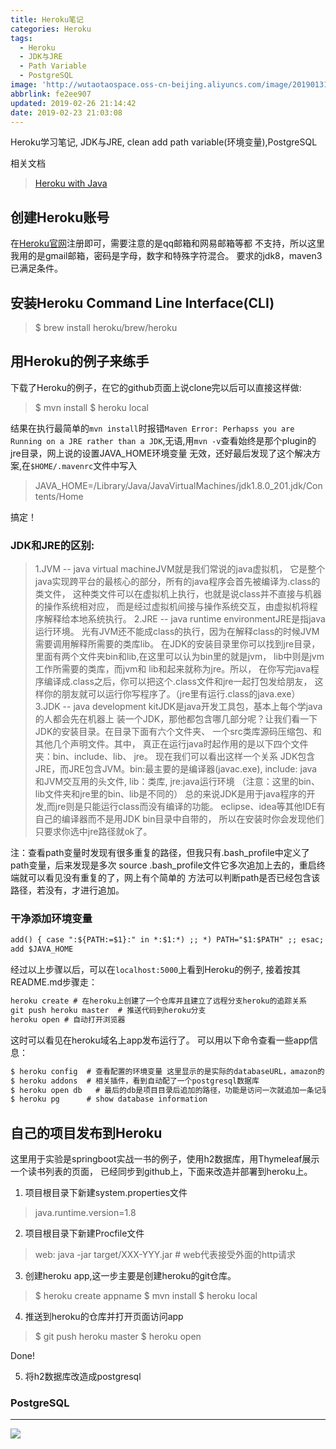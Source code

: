 ```yaml
---
title: Heroku笔记
categories: Heroku
tags:
  - Heroku
  - JDK与JRE
  - Path Variable
  - PostgreSQL
image: 'http://wutaotaospace.oss-cn-beijing.aliyuncs.com/image/201901312.jpg'
abbrlink: fe2ee907
updated: 2019-02-26 21:14:42
date: 2019-02-23 21:03:08
---
```

Heroku学习笔记, JDK与JRE, clean add path variable(环境变量),PostgreSQL
<!-- more -->

相关文档
> [Heroku with Java](https://devcenter.heroku.com/articles/getting-started-with-java?singlepage=true/)

## 创建Heroku账号

在[Heroku官网](https://signup.heroku.com/login)注册即可，需要注意的是qq邮箱和网易邮箱等都
不支持，所以这里我用的是gmail邮箱，密码是字母，数字和特殊字符混合。
要求的jdk8，maven3已满足条件。
## 安装Heroku Command Line Interface(CLI)
> $ brew install heroku/brew/heroku

## 用Heroku的例子来练手
下载了Heroku的例子，在它的github页面上说clone完以后可以直接这样做:
> $ mvn install
> $ heroku local

结果在执行最简单的`mvn install`时报错`Maven Error: Perhapss you are Running on a JRE rather
than a JDK`,无语,用`mvn -v`查看始终是那个plugin的jre目录，网上说的设置JAVA_HOME环境变量
无效，还好最后发现了这个解决方案,在`$HOME/.mavenrc`文件中写入
> JAVA_HOME=/Library/Java/JavaVirtualMachines/jdk1.8.0_201.jdk/Contents/Home

搞定！
### JDK和JRE的区别:
> 1.JVM -- java virtual machineJVM就是我们常说的java虚拟机，
它是整个java实现跨平台的最核心的部分，所有的java程序会首先被编译为.class的类文件，
这种类文件可以在虚拟机上执行，也就是说class并不直接与机器的操作系统相对应，
而是经过虚拟机间接与操作系统交互，由虚拟机将程序解释给本地系统执行。
2.JRE -- java runtime environmentJRE是指java运行环境。
光有JVM还不能成class的执行，因为在解释class的时候JVM需要调用解释所需要的类库lib。
在JDK的安装目录里你可以找到jre目录，里面有两个文件夹bin和lib,在这里可以认为bin里的就是jvm，
lib中则是jvm工作所需要的类库，而jvm和 lib和起来就称为jre。所以，
在你写完java程序编译成.class之后，你可以把这个.class文件和jre一起打包发给朋友，
这样你的朋友就可以运行你写程序了。（jre里有运行.class的java.exe）
3.JDK -- java development kitJDK是java开发工具包，基本上每个学java的人都会先在机器上
装一个JDK，那他都包含哪几部分呢？让我们看一下JDK的安装目录。在目录下面有六个文件夹、
一个src类库源码压缩包、和其他几个声明文件。其中，
真正在运行java时起作用的是以下四个文件夹：bin、include、lib、 jre。
现在我们可以看出这样一个关系 JDK包含JRE，而JRE包含JVM。bin:最主要的是编译器(javac.exe),
include: java和JVM交互用的头文件, lib：类库, jre:java运行环境
（注意：这里的bin、lib文件夹和jre里的bin、lib是不同的）
总的来说JDK是用于java程序的开发,而jre则是只能运行class而没有编译的功能。
eclipse、idea等其他IDE有自己的编译器而不是用JDK bin目录中自带的，
所以在安装时你会发现他们只要求你选中jre路径就ok了。

注：查看path变量时发现有很多重复的路径，但我只有.bash_profile中定义了path变量，后来发现是多次
source .bash_profile文件它多次追加上去的，重启终端就可以看见没有重复的了，网上有个简单的
方法可以判断path是否已经包含该路径，若没有，才进行追加。
### 干净添加环境变量
```txt
add() { case ":${PATH:=$1}:" in *:$1:*) ;; *) PATH="$1:$PATH" ;; esac; }
add $JAVA_HOME
```

经过以上步骤以后，可以在`localhost:5000`上看到Heroku的例子,
接着按其README.md步骤走：
```txt
heroku create # 在heroku上创建了一个仓库并且建立了远程分支heroku的追踪关系 
git push heroku master  # 推送代码到heroku分支
heroku open # 自动打开浏览器
```
这时可以看见在heroku域名上app发布运行了。
可以用以下命令查看一些app信息：
```txt
$ heroku config  # 查看配置的环境变量 这里显示的是实际的databaseURL，amazon的
$ heroku addons  # 相关插件，看到自动配了一个postgresql数据库
$ heroku open db   # 最后的db是项目目录后追加的路径，功能是访问一次就追加一条记录。
$ heroku pg      # show database information
```

## 自己的项目发布到Heroku
这里用于实验是springboot实战一书的例子，使用h2数据库，用Thymeleaf展示一个读书列表的页面，
已经同步到github上，下面来改造并部署到heroku上。
1. 项目根目录下新建system.properties文件
> java.runtime.version=1.8

2. 项目根目录下新建Procfile文件
> web: java -jar target/XXX-YYY.jar   # web代表接受外面的http请求

3. 创建heroku app,这一步主要是创建heroku的git仓库。
> $ heroku create appname
> $ mvn install 
> $ heroku local

4. 推送到heroku的仓库并打开页面访问app
> $ git push heroku master
> $ heroku open

Done!

5. 将h2数据库改造成postgresql
### PostgreSQL

<hr />
<img src="http://wutaotaospace.oss-cn-beijing.aliyuncs.com/image/201901312.jpg" class="full-image" />
